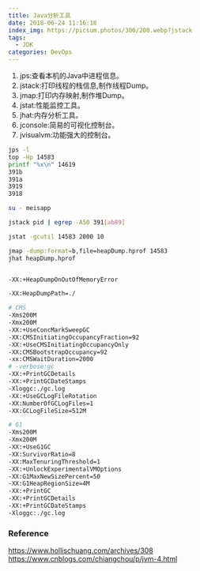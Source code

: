 ```yaml
---
title: Java分析工具
date: 2018-06-24 11:16:18
index_img: https://picsum.photos/300/200.webp?jstack
tags:
  - JDK
categories: DevOps
---
```

1. jps:查看本机的Java中进程信息。
2. jstack:打印线程的栈信息,制作线程Dump。
3. jmap:打印内存映射,制作堆Dump。
4. jstat:性能监控工具。
5. jhat:内存分析工具。
6. jconsole:简易的可视化控制台。
7. jvisualvm:功能强大的控制台。

<!-- more -->

```bash
jps -l
top -Hp 14583
printf "%x\n" 14619
391b
391a
3919
3918

su - meisapp

jstack pid | egrep -A50 391[ab89]

jstat -gcutil 14583 2000 10

jmap -dump:format=b,file=heapDump.hprof 14583
jhat heapDump.hprof


-XX:+HeapDumpOnOutOfMemoryError

-XX:HeapDumpPath=./

# CMS
-Xms200M
-Xmx200M
-XX:+UseConcMarkSweepGC
-XX:CMSInitiatingOccupancyFraction=92
-XX:+UseCMSInitiatingOccupancyOnly
-XX:CMSBootstrapOccupancy=92
-xx:CMSWaitDuration=2000
# -verbose:gc
-XX:+PrintGCDetails
-XX:+PrintGCDateStamps
-Xloggc:./gc.log
-XX:+UseGCLogFileRotation
-XX:NumberOfGCLogFiles=1
-XX:GCLogFileSize=512M

# G1
-Xms200M
-Xmx200M
-XX:+UseG1GC
-XX:SurvivorRatio=8
-XX:MaxTenuringThreshold=1
-XX:+UnlockExperimentalVMOptions
-XX:G1MaxNewSizePercent=50
-XX:G1HeapRegionSize=4M
-XX:+PrintGC
-XX:+PrintGCDetails
-XX:+PrintGCDateStamps
-Xloggc:./gc.log

```

### Reference
https://www.hollischuang.com/archives/308
https://www.cnblogs.com/chiangchou/p/jvm-4.html
